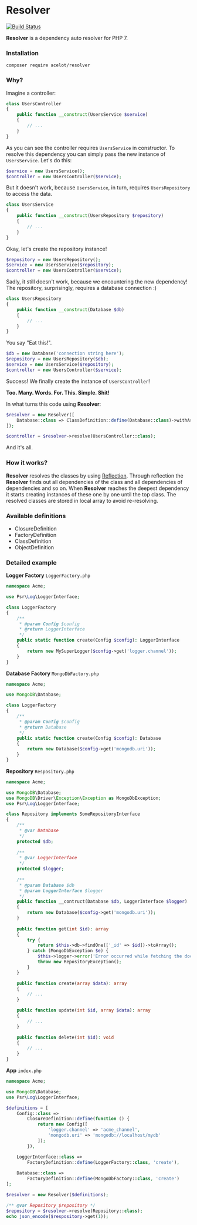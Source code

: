 # Resolver

[![Build Status](https://travis-ci.org/acelot/resolver.svg?branch=master)](https://travis-ci.org/acelot/resolver)

**Resolver** is a dependency auto resolver for PHP 7.

### Installation

```
composer require acelot/resolver
```

### Why?

Imagine a controller:

```php
class UsersController
{
    public function __construct(UsersService $service)
    {
        // ...
    }
}
```

As you can see the controller requires `UsersService` in constructor. To resolve this dependency you can simply pass
the new instance of `UsersService`. Let's do this:

```php
$service = new UsersService();
$controller = new UsersController($service);
```

But it doesn't work, because `UsersService`, in turn, requires `UsersRepository` to access the data.

```php
class UsersService
{
    public function __construct(UsersRepository $repository)
    {
        // ...
    }
}
```

Okay, let's create the repository instance!

```php
$repository = new UsersRepository();
$service = new UsersService($repository);
$controller = new UsersController($service);
```

Sadly, it still doesn't work, because we encountering the new dependency! The repository, surprisingly, requires 
a database connection :)

```php
class UsersRepository
{
    public function __construct(Database $db)
    {
        // ...
    }
}
```

You say "Eat this!".

```php
$db = new Database('connection string here');
$repository = new UsersRepository($db);
$service = new UsersService($repository);
$controller = new UsersController($service);
```

Success! We finally create the instance of `UsersController`!

**Too. Many. Words. For. This. Simple. Shit!**

In what turns this code using **Resolver**:

```php
$resolver = new Resolver([
    Database::class => ClassDefinition::define(Database::class)->withArgument('connectionString', 'connection string here')
]);

$controller = $resolver->resolve(UsersController::class);
```

And it's all.


### How it works?

**Resolver** resolves the classes by using [Reflection](http://php.net/manual/ru/book.reflection.php).
Through reflection the **Resolver** finds out all dependencies of the class and all dependencies of 
dependencies and so on. When **Resolver** reaches the deepest dependency it starts creating instances 
of these one by one until the top class. The resolved classes are stored in local array to avoid re-resolving.

### Available definitions

- ClosureDefinition
- FactoryDefinition
- ClassDefinition
- ObjectDefinition

### Detailed example

**Logger Factory** `LoggerFactory.php`

```php
namespace Acme;

use Psr\Log\LoggerInterface;

class LoggerFactory
{
    /**
     * @param Config $config
     * @return LoggerInterface
     */
    public static function create(Config $config): LoggerInterface
    {
        return new MySuperLogger($config->get('logger.channel'));
    }
}
```

**Database Factory** `MongoDbFactory.php`

```php
namespace Acme;

use MongoDB\Database;

class LoggerFactory
{
    /**
     * @param Config $config
     * @return Database
     */
    public static function create(Config $config): Database
    {
        return new Database($config->get('mongodb.uri'));
    }
}
```

**Repository** `Respository.php`

```php
namespace Acme;

use MongoDB\Database;
use MongoDB\Driver\Exception\Exception as MongoDbException;
use Psr\Log\LoggerInterface;

class Repository implements SomeRepositoryInterface
{
    /**
     * @var Database
     */
    protected $db;
    
    /**
     * @var LoggerInterface
     */
    protected $logger;
        
    /**
     * @param Database $db
     * @param LoggerInterface $logger
     */
    public function __contruct(Database $db, LoggerInterface $logger)
    {
        return new Database($config->get('mongodb.uri'));
    }
    
    public function get(int $id): array
    {
        try {
            return $this->db->findOne(['_id' => $id])->toArray();
        } catch (MongoDbException $e) {
            $this->logger->error('Error occurred while fetching the document!');
            throw new RepositoryException();
        }
    }

    public function create(array $data): array
    {
        // ...
    }

    public function update(int $id, array $data): array
    {
        // ...
    }

    public function delete(int $id): void
    {
        // ...
    }
}
```

**App** `index.php`

```php
namespace Acme;

use MongoDB\Database;
use Psr\Log\LoggerInterface;

$definitions = [
    Config::class =>
        ClosureDefinition::define(function () {
            return new Config([
                'logger.channel' => 'acme_channel',
                'mongodb.uri' => 'mongodb://localhost/mydb'
            ]);
        }),

    LoggerInterface::class => 
        FactoryDefinition::define(LoggerFactory::class, 'create'),
        
    Database::class =>
        FactoryDefinition::define(MongoDbFactory::class, 'create')
];

$resolver = new Resolver($definitions);

/** @var Repository $repository */
$repository = $resolver->resolve(Repository::class);
echo json_encode($respository->get(1));
```